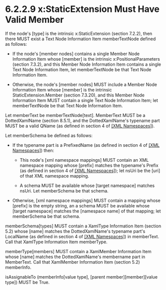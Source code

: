 <html dir="LTR" xmlns:mshelp="http://msdn.microsoft.com/mshelp" xmlns:ddue="http://ddue.schemas.microsoft.com/authoring/2003/5" xmlns:xlink="http://www.w3.org/1999/xlink" xmlns:tool="http://www.microsoft.com/tooltip"><body><input type="hidden" id="userDataCache" class="userDataStyle"><input type="hidden" id="hiddenScrollOffset"><img id="dropDownImage" style="display:none; height:0; width:0;" src="../local/drpdown.gif"><img id="dropDownHoverImage" style="display:none; height:0; width:0;" src="../local/drpdown_orange.gif"><img id="collapseImage" style="display:none; height:0; width:0;" src="../local/collapse.gif"><img id="expandImage" style="display:none; height:0; width:0;" src="../local/exp.gif"><img id="collapseAllImage" style="display:none; height:0; width:0;" src="../local/collall.gif"><img id="expandAllImage" style="display:none; height:0; width:0;" src="../local/expall.gif"><img id="copyImage" style="display:none; height:0; width:0;" src="../local/copycode.gif"><img id="copyHoverImage" style="display:none; height:0; width:0;" src="../local/copycodeHighlight.gif"><div id="header"><h1 class="heading">6.2.2.9 x:StaticExtension Must Have Valid Member</h1></div><div id="mainSection"><div id="mainBody"><div id="allHistory" class="saveHistory" onsave="saveAll()" onload="loadAll()"></div>




<p xmlns:wsd="http://wsdev.schemas.microsoft.com/authoring/2008/2" xmlns:msxsl="urn:schemas-microsoft-com:xslt" xmlns:script="urn:script" xmlns:build="urn:build">
<div id="sectionSection0" class="section" name="collapseableSection"><content xmlns="http://ddue.schemas.microsoft.com/authoring/2003/5" xmlns:wsd="http://wsdev.schemas.microsoft.com/authoring/2008/2" xmlns:msxsl="urn:schemas-microsoft-com:xslt" xmlns:script="urn:script" xmlns:build="urn:build">
				</content></div><div id="sectionSection1" class="section" name="collapseableSection"><content xmlns="http://ddue.schemas.microsoft.com/authoring/2003/5" xmlns:wsd="http://wsdev.schemas.microsoft.com/authoring/2008/2" xmlns:msxsl="urn:schemas-microsoft-com:xslt" xmlns:script="urn:script" xmlns:build="urn:build">
					<p xmlns="">If the node's [type] is the intrinsic <mshelp:link keywords="d58a4885-f13c-4709-a67d-9b2d31d8f464" tabindex="0">x:StaticExtension (section </mshelp:link><mshelp:link keywords="d58a4885-f13c-4709-a67d-9b2d31d8f464" tabindex="0">7.2.2</mshelp:link><mshelp:link keywords="d58a4885-f13c-4709-a67d-9b2d31d8f464" tabindex="0">)</mshelp:link>, then there MUST exist a <mshelp:link keywords="c3bb622a-cba4-4706-a858-23397f4d031f" tabindex="0">Text Node Information Item</mshelp:link> memberTextNode defined as follows:</p>
					<ul xmlns=""><li class="unordered">
							<p class="BulletedList">If the node's [member nodes] contains a single <mshelp:link keywords="332b6dfa-e78e-4956-8302-3d901547e19e" tabindex="0">Member Node Information Item</mshelp:link> whose [member] is the intrinsic <mshelp:link keywords="f8305e76-9dae-42d4-82c9-5cf26193e143" tabindex="0">x:PositionalParameters (section </mshelp:link><mshelp:link keywords="f8305e76-9dae-42d4-82c9-5cf26193e143" tabindex="0">7.3.2</mshelp:link><mshelp:link keywords="f8305e76-9dae-42d4-82c9-5cf26193e143" tabindex="0">)</mshelp:link>, and this <mshelp:link keywords="332b6dfa-e78e-4956-8302-3d901547e19e" tabindex="0">Member Node Information Item</mshelp:link> contains a single <mshelp:link keywords="c3bb622a-cba4-4706-a858-23397f4d031f" tabindex="0">Text Node Information Item</mshelp:link>, let memberTextNode be that <mshelp:link keywords="c3bb622a-cba4-4706-a858-23397f4d031f" tabindex="0">Text Node Information Item</mshelp:link>.</p>
						</li><li class="unordered">
							<p class="BulletedList">Otherwise, the node's [member nodes] MUST include a <mshelp:link keywords="332b6dfa-e78e-4956-8302-3d901547e19e" tabindex="0">Member Node Information Item</mshelp:link> whose [member] is the intrinsic <mshelp:link keywords="17191002-63e2-4d82-bab8-337d735cef62" tabindex="0">StaticExtension.Member (section </mshelp:link><mshelp:link keywords="17191002-63e2-4d82-bab8-337d735cef62" tabindex="0">7.3.20</mshelp:link><mshelp:link keywords="17191002-63e2-4d82-bab8-337d735cef62" tabindex="0">)</mshelp:link>, and this <mshelp:link keywords="332b6dfa-e78e-4956-8302-3d901547e19e" tabindex="0">Member Node Information Item</mshelp:link> MUST contain a single <mshelp:link keywords="c3bb622a-cba4-4706-a858-23397f4d031f" tabindex="0">Text Node Information Item</mshelp:link>; let memberTextNode be that <mshelp:link keywords="c3bb622a-cba4-4706-a858-23397f4d031f" tabindex="0">Text Node Information Item</mshelp:link>.</p>
						</li></ul>
					<p xmlns="">Let memberText be memberTextNode[text]. MemberText MUST be a <mshelp:link keywords="d620005d-da18-49af-af5c-dda7d4ac3669" tabindex="0">DottedXamlName (section </mshelp:link><mshelp:link keywords="d620005d-da18-49af-af5c-dda7d4ac3669" tabindex="0">8.5.1</mshelp:link><mshelp:link keywords="d620005d-da18-49af-af5c-dda7d4ac3669" tabindex="0">)</mshelp:link>, and the <mshelp:link keywords="d620005d-da18-49af-af5c-dda7d4ac3669" tabindex="0">DottedXamlName's</mshelp:link> typename part MUST be a valid QName (as defined in section 4 of <a href="http://go.microsoft.com/fwlink/?LinkId=90597" alt="" target="_blank"><linktext xmlns="http://ddue.schemas.microsoft.com/authoring/2003/5">[XML Namespaces]</linktext></a>).</p>
					<p xmlns="">Let memberSchema be defined as follows:</p>
					<ul xmlns=""><li class="unordered">
							<p class="BulletedList">If the typename part is a PrefixedName (as defined in section 4 of <a href="http://go.microsoft.com/fwlink/?LinkId=90597" alt="" target="_blank"><linktext xmlns="http://ddue.schemas.microsoft.com/authoring/2003/5">[XML Namespaces]</linktext></a>) then:</p>
							<ul><li class="unordered">
									<p class="BulletedList2">This node's [xml namespace mappings] MUST contain an XML namespace mapping whose [prefix] matches the typename's Prefix (as defined in section 4 of <a href="http://go.microsoft.com/fwlink/?LinkId=90597" alt="" target="_blank"><linktext xmlns="http://ddue.schemas.microsoft.com/authoring/2003/5">[XML Namespaces]</linktext></a>); let nsUri be the [uri] of that XML namespace mapping.</p>
								</li><li class="unordered">
									<p class="BulletedList2">A schema MUST be available whose [target namespace] matches nsUri. Let memberSchema be that schema.</p>
								</li></ul>
						</li><li class="unordered">
							<p class="BulletedList">Otherwise, [xml namespace mappings] MUST contain a mapping whose [prefix] is the empty string, an a schema MUST be available whose [target namespace] matches the [namespace name] of that mapping; let memberSchema be that schema.</p>
						</li></ul>
					<p xmlns="">memberSchema[types] MUST contain a <mshelp:link keywords="2c66ed32-eead-44a7-847d-baabda0d2856" tabindex="0">XamlType Information Item (section </mshelp:link><mshelp:link keywords="2c66ed32-eead-44a7-847d-baabda0d2856" tabindex="0">5.2</mshelp:link><mshelp:link keywords="2c66ed32-eead-44a7-847d-baabda0d2856" tabindex="0">)</mshelp:link> whose [name] matches the <mshelp:link keywords="d620005d-da18-49af-af5c-dda7d4ac3669" tabindex="0">DottedXamlName's</mshelp:link> typename part's LocalName (as defined in section 4 of <a href="http://go.microsoft.com/fwlink/?LinkId=90597" alt="" target="_blank"><linktext xmlns="http://ddue.schemas.microsoft.com/authoring/2003/5">[XML Namespaces]</linktext></a>) in memberText. Call that <mshelp:link keywords="2c66ed32-eead-44a7-847d-baabda0d2856" tabindex="0">XamlType Information Item</mshelp:link> memberType.</p>
					<p xmlns="">memberType[members] MUST contain a <mshelp:link keywords="2c66ed32-eead-44a7-847d-baabda0d2856" tabindex="0">XamlMember Information Item</mshelp:link> whose [name] matches the <mshelp:link keywords="d620005d-da18-49af-af5c-dda7d4ac3669" tabindex="0">DottedXamlName's</mshelp:link> membername part in MemberText. Call that <mshelp:link keywords="2c66ed32-eead-44a7-847d-baabda0d2856" tabindex="0">XamlMember Information Item (section </mshelp:link><mshelp:link keywords="2c66ed32-eead-44a7-847d-baabda0d2856" tabindex="0">5.2</mshelp:link><mshelp:link keywords="2c66ed32-eead-44a7-847d-baabda0d2856" tabindex="0">)</mshelp:link> memberInfo.</p>
					<p xmlns="">isAssignableTo (memberInfo[value type], [parent member][member][value type]) MUST be True.</p>
				</content></div><!--[if gte IE 5]>
			<tool:tip element="languageFilterToolTip" avoidmouse="false"/>
		<![endif]--></div><a name="feedback"></a><span></span></div></body></html>
